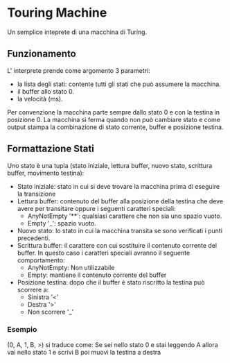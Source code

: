 # Touring Machine
Un semplice inteprete di una macchina di Turing.

## Funzionamento

L' interprete prende come argomento 3 parametri:

* la lista degli stati: contente tutti gli stati che può assumere la macchina.
* il buffer allo stato 0.
* la velocità (ms).

Per convenzione la macchina parte sempre dallo stato 0 e con la testina in posizione 0.
La macchina si ferma quando non può cambiare stato e come output stampa la combinazione di stato corrente, buffer e posizione testina.

## Formattazione Stati

Uno stato è una tupla (stato iniziale, lettura buffer, nuovo stato, scrittura buffer, movimento testina):

* Stato iniziale: stato in cui si deve trovare la macchina prima di eseguire la transizione
* Lettura buffer: contenuto del buffer alla posizione della testina che deve avere per transitare oppure i seguenti caratteri speciali:
  * AnyNotEmpty '**': qualsiasi carattere che non sia uno spazio vuoto.
  * Empty '_': spazio vuoto.
* Nuovo stato: lo stato in cui la macchina transita se sono verificati i punti precedenti.
* Scrittura buffer: il carattere con cui sostituire il contenuto corrente del buffer. In questo caso i caratteri speciali avranno il seguente comportamento:
  * AnyNotEmpty: Non utilizzabile
  * Empty: mantiene il contenuto corrente del buffer
* Posizione testina: dopo che il buffer è stato riscritto la testina può scorrere a:
  * Sinistra '<'
  * Destra '>'
  * Non scorrere '_'

### Esempio

(0, A, 1, B, >) si traduce come: Se sei nello stato 0 e stai leggendo A allora vai nello stato 1 e scrivi B poi muovi la testina a destra
